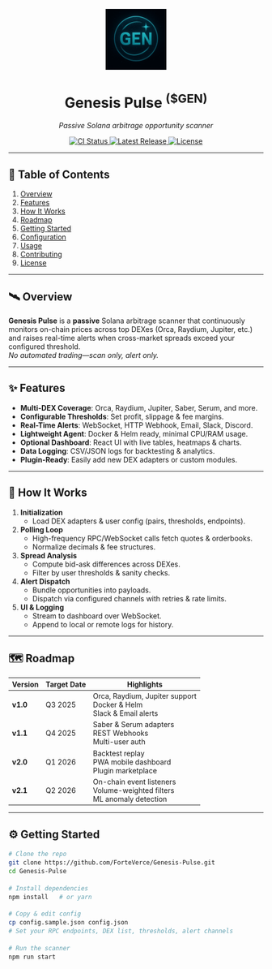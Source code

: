 <p align="center">
  <a href="https://github.com/ForteVerce/Genesis-Pulse">
    <img src="docs/images/Genesis%20Pulse%20(GEN).jpg" alt="Genesis Pulse Logo" width="120" />
  </a>
  <h1 align="center">Genesis Pulse <sup>($GEN)</sup></h1>
  <p align="center"><em>Passive Solana arbitrage opportunity scanner</em></p>
  <p align="center">
    <a href="https://github.com/ForteVerce/Genesis-Pulse/actions/workflows/ci.yml">
      <img src="https://github.com/ForteVerce/Genesis-Pulse/actions/workflows/ci.yml/badge.svg" alt="CI Status"/>
    </a>
    <a href="https://github.com/ForteVerce/Genesis-Pulse/releases">
      <img src="https://img.shields.io/github/v/release/ForteVerce/Genesis-Pulse" alt="Latest Release"/>
    </a>
    <a href="https://github.com/ForteVerce/Genesis-Pulse/blob/main/LICENSE">
      <img src="https://img.shields.io/github/license/ForteVerce/Genesis-Pulse" alt="License"/>
    </a>
  </p>
</p>


---

## 🔎 Table of Contents
1. [Overview](#-overview)  
2. [Features](#-features)  
3. [How It Works](#-how-it-works)  
4. [Roadmap](#-roadmap)  
5. [Getting Started](#-getting-started)  
6. [Configuration](#-configuration)  
7. [Usage](#-usage)  
8. [Contributing](#-contributing)  
9. [License](#-license)  

---

## 🛰️ Overview
**Genesis Pulse** is a **passive** Solana arbitrage scanner that continuously monitors on-chain prices across top DEXes (Orca, Raydium, Jupiter, etc.) and raises real-time alerts when cross-market spreads exceed your configured threshold.  
_No automated trading—scan only, alert only._

---

## ✨ Features
- **Multi-DEX Coverage**: Orca, Raydium, Jupiter, Saber, Serum, and more.  
- **Configurable Thresholds**: Set profit, slippage & fee margins.  
- **Real-Time Alerts**: WebSocket, HTTP Webhook, Email, Slack, Discord.  
- **Lightweight Agent**: Docker & Helm ready, minimal CPU/RAM usage.  
- **Optional Dashboard**: React UI with live tables, heatmaps & charts.  
- **Data Logging**: CSV/JSON logs for backtesting & analytics.  
- **Plugin-Ready**: Easily add new DEX adapters or custom modules.

---

## 🚀 How It Works
1. **Initialization**  
   - Load DEX adapters & user config (pairs, thresholds, endpoints).  
2. **Polling Loop**  
   - High-frequency RPC/WebSocket calls fetch quotes & orderbooks.  
   - Normalize decimals & fee structures.  
3. **Spread Analysis**  
   - Compute bid-ask differences across DEXes.  
   - Filter by user thresholds & sanity checks.  
4. **Alert Dispatch**  
   - Bundle opportunities into payloads.  
   - Dispatch via configured channels with retries & rate limits.  
5. **UI & Logging**  
   - Stream to dashboard over WebSocket.  
   - Append to local or remote logs for history.

---

## 🗺️ Roadmap

| Version | Target Date | Highlights                                       |
| ------- | ----------- | ------------------------------------------------ |
| **v1.0**| Q3 2025     | Orca, Raydium, Jupiter support<br>Docker & Helm<br>Slack & Email alerts |
| **v1.1**| Q4 2025     | Saber & Serum adapters<br>REST Webhooks<br>Multi-user auth |
| **v2.0**| Q1 2026     | Backtest replay<br>PWA mobile dashboard<br>Plugin marketplace |
| **v2.1**| Q2 2026     | On-chain event listeners<br>Volume-weighted filters<br>ML anomaly detection |

---

## ⚙️ Getting Started

```bash
# Clone the repo
git clone https://github.com/ForteVerce/Genesis-Pulse.git
cd Genesis-Pulse

# Install dependencies
npm install   # or yarn

# Copy & edit config
cp config.sample.json config.json
# Set your RPC endpoints, DEX list, thresholds, alert channels

# Run the scanner
npm run start
